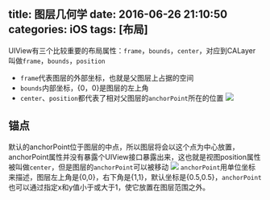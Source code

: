 title: 图层几何学
date: 2016-06-26 21:10:50
categories: iOS
tags: [布局]
---
UIView有三个比较重要的布局属性：`frame`，`bounds`，`center`，对应到CALayer叫做`frame`，`bounds`，`position`
<!--more-->
- `frame`代表图层的外部坐标，也就是父图层上占据的空间
- `bounds`内部坐标，{0，0}是图层的左上角
- `center`、`position`都代表了相对父图层的`anchorPoint`所在的位置
![](/img/16072501.jpeg)

## 锚点
默认的anchorPoint位于图层的中点，所以图层将会以这个点为中心放置，anchorPoint属性并没有暴露个UIView接口暴露出来，这也就是视图position属性被叫做`center`，但是图层的`anchorPoint`可以被移动
![](/img/16072601.jpeg)
`anchorPoint`用单位坐标来描述，图层左上角是{0,0}，右下角是{1,1}，默认坐标是{0.5,0.5}，`anchorPoint`也可以通过指定x和y值小于或大于1，使它放置在图层范围之外。
